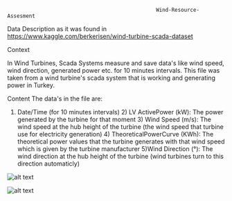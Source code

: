                                                     Wind-Resource-Assesment
   
Data Description as it was found in https://www.kaggle.com/berkerisen/wind-turbine-scada-dataset

Context

In Wind Turbines, Scada Systems measure and save data's like wind speed, wind direction, generated power etc. for 10 minutes intervals. This file was taken from a wind turbine's scada system that is working and generating power in Turkey.

Content The data's in the file are:

1) Date/Time (for 10 minutes intervals) 2) LV ActivePower (kW): The power generated by the turbine for that moment 3) Wind Speed (m/s): The wind speed at the hub height of the turbine (the wind speed that turbine use for electricity generation) 4) TheoreticalPowerCurve (KWh): The theoretical power values that the turbine generates with that wind speed which is given by the turbine manufacturer 5)Wind Direction (°): The wind direction at the hub height of the turbine (wind turbines turn to this direction automaticly)
 
 
 ![alt text](https://github.com/[username]/[reponame]/blob/[branch]/image.jpg?raw=true)
 
 
 ![alt text](https://github.com/[username]/[reponame]/blob/[branch]/image.jpg?raw=true)

